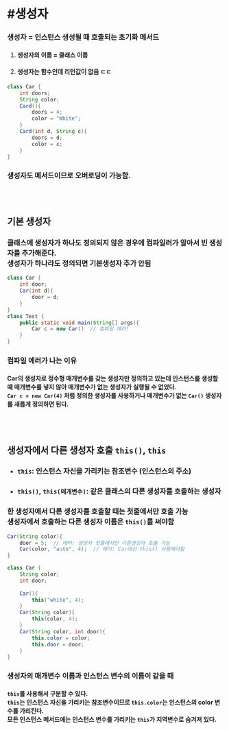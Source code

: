 # #생성자
### 생성자 = 인스턴스 생성될 때 호출되는 초기화 메서드
1. #### 생성자의 이름 = 클래스 이름
2. #### 생성자는 함수인데 리턴값이 없음 ㄷㄷ

```java
class Car {
	int doors;
	String color;
	Card(){
		doors = 4;
		color = "White";
	}
	Card(int d, String c){
		doors = d;
		color = c;
	}
}
```
### 생성자도 메서드이므로 오버로딩이 가능함.
<br><br>

## 기본 생성자
### 클래스에 생성자가 하나도 정의되지 않은 경우에 컴파일러가 알아서 빈 생성자를 추가해준다.<br>생성자가 하나라도 정의되면 기본생성자 추가 안됨
```java
class Car {
	int door;
	Car(int d){
		door = d;
	}
}
class Test {
	public static void main(String[] args){
		Car c = new Car()  // 컴파일 에러!
	}
}
```
### 컴파일 에러가 나는 이유
#### Car의 생성자로 정수형 매개변수를 갖는 생성자만 정의하고 있는데 인스턴스를 생성할 때 매개변수를 넣지 않아 매개변수가 없는 생성자가 실행될 수 없었다.<br>`Car c = new Car(4)` 처럼 정의한 생성자를 사용하거나 매개변수가 없는 `Car()` 생성자를 새롭게 정의하면 된다.
<br><br>

## 생성자에서 다른 생성자 호출 `this()`, `this`
+ ### `this`: 인스턴스 자신을 가리키는 참조변수 (인스턴스의 주소)
+ ### `this()`, `this(매개변수)`: 같은 클래스의 다른 생성자를 호출하는 생성자

### 한 생성자에서 다른 생성자를 호출할 때는 첫줄에서만 호출 가능<br>생성자에서 호출하는 다른 생성자 이름은 `this()`를 써야함
```java
Car(String color){
	door = 5;  // 에러: 생성자 첫줄에서만 다른생성자 호출 가능
	Car(color, "auto", 4);  // 에러: Car대신 this() 사용해야함
}
```

```java
class Car {
	String color;
	int door;
	
	Car(){
		this("white", 4);
	}
	Car(String color){
		this(color, 4);
	}
	Car(String color, int door){
		this.color = color;
		this.door = door;
	}
}
```
### 생성자의 매개변수 이름과 인스턴스 변수의 이름이 같을 때
#### `this`를 사용해서 구분할 수 있다. <br>`this`는 인스턴스 자신을 가리키는 참조변수이므로 `this.color`는 인스턴스의 color 변수를 가리킨다.<br>모든 인스턴스 메서드에는 인스턴스 변수를 가리키는 `this`가 지역변수로 숨겨져 있다.

